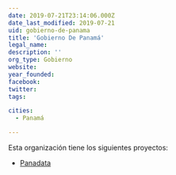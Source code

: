 ```yaml
---
date: 2019-07-21T23:14:06.000Z
date_last_modified: 2019-07-21
uid: gobierno-de-panama
title: 'Gobierno De Panamá'
legal_name: 
description: ''
org_type: Gobierno
website: 
year_founded: 
facebook: 
twitter: 
tags:

cities: 
  - Panamá

---
```


Esta organización tiene los siguientes proyectos:

- [Panadata](/proyectos/panadata)
